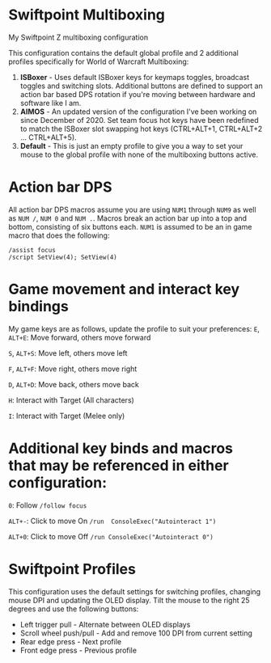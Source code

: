 # Swiftpoint Multiboxing
My Swiftpoint Z multiboxing configuration

This configuration contains the default global profile and 2 additional profiles specifically for World of Warcraft Multiboxing:
1. **ISBoxer** - Uses default ISBoxer keys for keymaps toggles, broadcast toggles and switching slots.  Additional buttons are defined to support an action bar based DPS rotation if you're moving between hardware and software like I am.
2. **AIMOS** - An updated version of the configuration I've been working on since December of 2020.  Set team focus hot keys have been redefined to match the ISBoxer slot swapping hot keys (CTRL+ALT+1, CTRL+ALT+2 ... CTRL+ALT+5).
3. **Default** - This is just an empty profile to give you a way to set your mouse to the global profile with none of the multiboxing buttons active.

# Action bar DPS
All action bar DPS macros assume you are using `NUM1` through `NUM9` as well as `NUM /`, `NUM 0` and `NUM .`.  Macros break an action bar up into a top and bottom, consisting of six buttons each.  `NUM1` is assumed to be an in game macro that does the following:
```
/assist focus
/script SetView(4); SetView(4)
```
# Game movement and interact key bindings
My game keys are as follows, update the profile to suit your preferences:
`E`, `ALT+E`: Move forward, others move forward

`S`, `ALT+S`: Move left, others move left

`F`, `ALT+F`: Move right, others move right

`D`, `ALT+D`: Move back, others move back

`H`: Interact with Target (All characters)

`I`: Interact with Target (Melee only)


# Additional key binds and macros  that may be referenced in either configuration:
`0`: Follow `/follow focus`

`ALT+-`: Click to move On `/run  ConsoleExec("Autointeract 1")`

`ALT+0`: Click to move Off `/run ConsoleExec("Autointeract 0")`

# Swiftpoint Profiles
This configuration uses the default settings for switching profiles, changing mouse DPI and updating the OLED display.  Tilt the mouse to the right 25 degrees and use the following buttons:
* Left trigger pull - Alternate between OLED displays
* Scroll wheel push/pull - Add and remove 100 DPI from current setting
* Rear edge press - Next profile
* Front edge press - Previous profile
